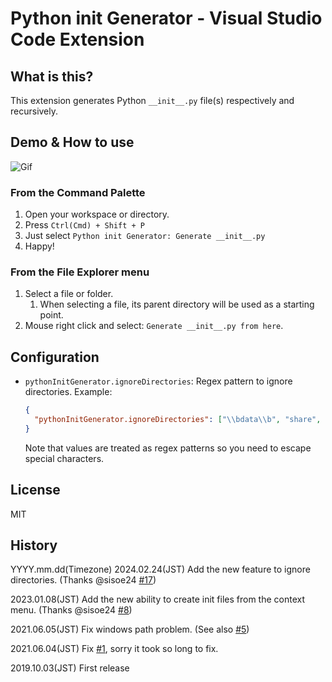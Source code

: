 # Python init Generator - Visual Studio Code Extension

## What is this?

This extension generates Python `__init__.py` file(s) respectively and recursively.

## Demo & How to use

![Gif](https://github.com/SeeLog/python-init-generator/blob/demo_gif/demo.gif?raw=true)

### From the Command Palette

1. Open your workspace or directory.
2. Press `Ctrl(Cmd) + Shift + P`
3. Just select `Python init Generator: Generate __init__.py`
4. Happy!

### From the File Explorer menu

1. Select a file or folder.
   1. When selecting a file, its parent directory will be used as a starting point.
2. Mouse right click and select: `Generate __init__.py from here`.

## Configuration

- `pythonInitGenerator.ignoreDirectories`: Regex pattern to ignore directories.
  Example:

  ```json
  {
    "pythonInitGenerator.ignoreDirectories": ["\\bdata\\b", "share", "local"]
  }
  ```

  Note that values are treated as regex patterns so you need to escape special characters.

## License

MIT

## History

YYYY.mm.dd(Timezone)
2024.02.24(JST) Add the new feature to ignore directories. (Thanks @sisoe24 [#17](https://github.com/SeeLog/python-init-generator/pull/17))

2023.01.08(JST) Add the new ability to create init files from the context menu. (Thanks @sisoe24 [#8](https://github.com/SeeLog/python-init-generator/pull/8))

2021.06.05(JST) Fix windows path problem. (See also [#5](https://github.com/SeeLog/python-init-generator/pull/5))

2021.06.04(JST) Fix [#1](https://github.com/SeeLog/python-init-generator/issues/1), sorry it took so long to fix.

2019.10.03(JST) First release
